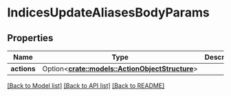 # IndicesUpdateAliasesBodyParams

## Properties

Name | Type | Description | Notes
------------ | ------------- | ------------- | -------------
**actions** | Option<[**crate::models::ActionObjectStructure**](ActionObjectStructure.md)> |  | [optional]

[[Back to Model list]](../README.md#documentation-for-models) [[Back to API list]](../README.md#documentation-for-api-endpoints) [[Back to README]](../README.md)


